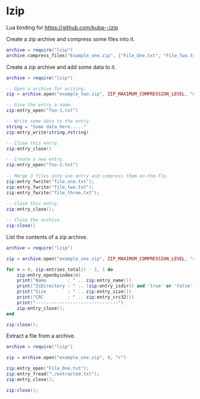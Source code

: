 # lzip
Lua binding for https://github.com/kuba--/zip

Create a zip archive and compress some files into it.

```lua
archive = require("lzip")
archive.compress_files("Example_one.zip", {"File_One.txt", "File_Two.txt"}, ZIP_DEFAULT_COMPRESSION_LEVEL)
```

Create a zip archive and add some data to it.

```lua
archive = require("lzip")

-- Open a archive for writing.
zip = archive.open("example_two.zip", ZIP_MAXIMUM_COMPRESSION_LEVEL, "w")

-- Give the entry a name.
zip:entry_open("foo-1.txt")

-- Write some data to the entry.
string = "Some data here....."
zip:entry_write(string,#string)

-- Close this entry.
zip:entry_close()

-- Create a new entry.
zip:entry_open("foo-2.txt")
	
-- Merge 3 files into one entry and compress them on-the-fly.
zip:entry_fwrite("file_one.txt");
zip:entry_fwrite("file_two.txt");
zip:entry_fwrite("file_three.txt");
    
-- Close this entry.
zip:entry_close();

-- Close the archive.
zip:close()
```

List the contents of a zip archive.

```lua
archive = require("lzip")

zip = archive.open("example_one.zip", ZIP_MAXIMUM_COMPRESSION_LEVEL, "r")

for n = 0, zip:entries_total() - 1, 1 do
	zip:entry_openbyindex(n)    
	print("Name        : " .. zip:entry_name())	
	print("IsDirectory : " .. (zip:entry_isdir() and 'true' or 'false') )
	print("Size        : " .. zip:entry_size())
	print("CRC         : " .. zip:entry_crc32())    
	print("-------------------------------")    
    zip:entry_close();
end 

zip:close();
```

Extract a file from a archive.

```lua
archive = require("lzip")

zip = archive.open("example_one.zip", 0, "r")

zip:entry_open("File_One.txt");
zip:entry_fread("./extracted.txt");
zip:entry_close();

zip:close();
```

